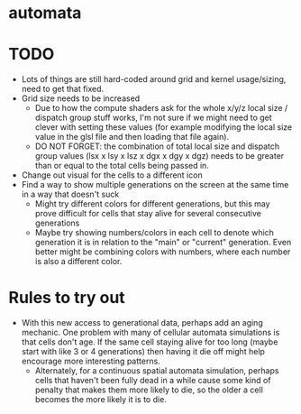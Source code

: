 # automata

# TODO

- Lots of things are still hard-coded around grid and kernel usage/sizing, need to get that fixed.
- Grid size needs to be increased
  - Due to how the compute shaders ask for the whole x/y/z local size / dispatch group stuff works, I'm not sure if we might need to get clever with setting these values (for example modifying the local size value in the glsl file and then loading that file again).
  - DO NOT FORGET: the combination of total local size and dispatch group values (lsx x lsy x lsz x dgx x dgy x dgz) needs to be greater than or equal to the total cells being passed in.
- Change out visual for the cells to a different icon
- Find a way to show multiple generations on the screen at the same time in a way that doesn't suck
  - Might try different colors for different generations, but this may prove difficult for cells that stay alive for several consecutive generations
  - Maybe try showing numbers/colors in each cell to denote which generation it is in relation to the "main" or "current" generation. Even better might be combining colors with numbers, where each number is also a different color.

# Rules to try out

- With this new access to generational data, perhaps add an aging mechanic. One problem with many of cellular automata simulations is that cells don't age. If the same cell staying alive for too long (maybe start with like 3 or 4 generations) then having it die off might help encourage more interesting patterns.
  - Alternately, for a continuous spatial automata simulation, perhaps cells that haven't been fully dead in a while cause some kind of penalty that makes them more likely to die, so the older a cell becomes the more likely it is to die.
